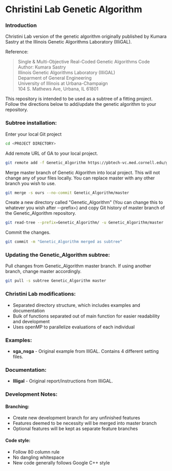 # Christini Lab Genetic Algorithm


### Introduction
Christini Lab version of the genetic algorithm originally published by
Kumara Sastry at the Illinois Genetic Algorithms Laboratory (IlliGAL).

Reference:
> Single & Multi-Objective Real-Coded Genetic Algorithms Code  
> Author: Kumara Sastry  
> Illinois Genetic Algorithms Laboratory (IlliGAL)  
> Deparment of General Engineering  
> University of Illinois at Urbana-Champaign  
> 104 S. Mathews Ave, Urbana, IL 61801  

This repository is intended to be used as a subtree of a fitting project. Follow
the directions below to add/update the genetic algorithm to your repository.


### Subtree installation:

Enter your local Git project
```sh
cd <PROJECT DIRECTORY>
```

Add remote URL of GA to your local project.
```sh
git remote add -f Genetic_Algorithm https://pbtech-vc.med.cornell.edu/git/christini-lab/Genetic_Algorithm.git
```

Merge master branch of Genetic Algorithm into local project. This will not
change any of your files locally. You can replace master with any other
branch you wish to use.
```sh
git merge -s ours --no-commit Genetic_Algorithm/master
```

Create a new directory called "Genetic_Algorithm" (You can change this to
whatever you wish after --prefix=) and copy Git history of master branch of
the Genetic_Algorithm repository.
```sh
git read-tree --prefix=Genetic_Algorithm/ -u Genetic_Algorithm/master
```

Commit the changes.
```sh
git commit -m "Genetic_Algorithm merged as subtree"
```


### Updating the Genetic_Algorithm subtree:
Pull changes from Genetic_Algorithm master branch. If using another branch,
change master accordingly.
```sh
git pull -s subtree Genetic_Algorithm master
```


### Christini Lab modifications:
 * Separated directory structure, which includes examples and documentation
 * Bulk of functions separated out of main function for easier readability and
   development
 * Uses openMP to parallelize evaluations of each individual


### Examples:
 * **sga_nsga** - Original example from IllGAL. Contains 4 different setting files.


### Documentation:
 * **Illigal** - Original report/instructions from IlliGAL.


### Development Notes:

#### Branching:
 * Create new development branch for any unfinished features
 * Features deemed to be necessity will be merged into master branch
 * Optional features will be kept as separate feature branches

#### Code style:
 * Follow 80 column rule
 * No dangling whitespace
 * New code generally follows Google C++ style
